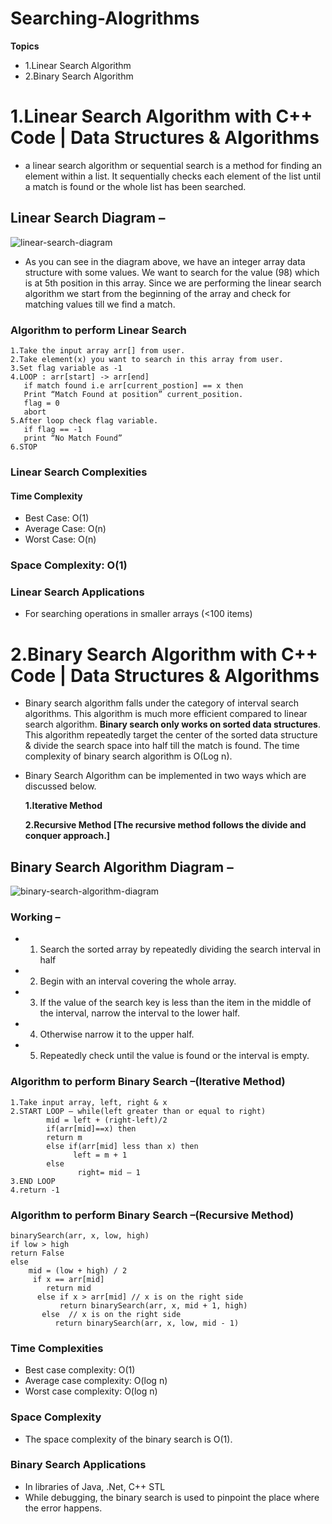 # Searching-Alogrithms
<b>Topics</b>
* 1.Linear Search Algorithm 
* 2.Binary Search Algorithm
##

# 1.Linear Search Algorithm with C++ Code | Data Structures & Algorithms
* a linear search algorithm or sequential search is a method for finding an element within a list. It sequentially checks each element of the list until a match is found or the whole list has been searched.


## Linear Search Diagram –
![linear-search-diagram](https://user-images.githubusercontent.com/80576654/164423342-e642cc6c-fbde-4274-aebd-051b5fa1c8a6.png)
* As you can see in the diagram above, we have an integer array data structure with some values. We want to search for the value (98) which is at 5th position in this array. Since we are performing the linear search algorithm we start from the beginning of the array and check for matching values till we find a match.


### Algorithm to perform Linear Search
    1.Take the input array arr[] from user.
    2.Take element(x) you want to search in this array from user.
    3.Set flag variable as -1
    4.LOOP : arr[start] -> arr[end]
       if match found i.e arr[current_postion] == x then
       Print “Match Found at position” current_position.
       flag = 0
       abort
    5.After loop check flag variable.  
       if flag == -1
       print “No Match Found”
    6.STOP

### Linear Search Complexities
#### Time Complexity
* Best Case:	  O(1)
* Average Case:	O(n)
* Worst Case:	  O(n)

### Space Complexity: O(1)

### Linear Search Applications
* For searching operations in smaller arrays (<100 items)
##


# 2.Binary Search Algorithm with C++ Code | Data Structures & Algorithms
* Binary search algorithm falls under the category of interval search algorithms. This algorithm is much more efficient compared to linear search algorithm. <b>Binary search only works on sorted data structures</b>. This algorithm repeatedly target the center of the sorted data structure & divide the search space into half till the match is found.
The time complexity of binary search algorithm is O(Log n).
* Binary Search Algorithm can be implemented in two ways which are discussed below.
   
   <b>1.Iterative Method</b>
   
   <b>2.Recursive Method [The recursive method follows the divide and conquer approach.]</b>
     


## Binary Search Algorithm Diagram –
![binary-search-algorithm-diagram](https://user-images.githubusercontent.com/80576654/164426638-4600bc4e-51d2-4694-8a98-dbf153ca5b9c.png)



### Working –
* 1. Search the sorted array by repeatedly dividing the search interval in half
* 2. Begin with an interval covering the whole array.
* 3. If the value of the search key is less than the item in the middle of the interval, narrow the interval to the lower half.
* 4. Otherwise narrow it to the upper half.
* 5. Repeatedly check until the value is found or the interval is empty.


### Algorithm to perform Binary Search –(Iterative Method)
    1.Take input array, left, right & x
    2.START LOOP – while(left greater than or equal to right)      
            mid = left + (right-left)/2
            if(arr[mid]==x) then
            return m
            else if(arr[mid] less than x) then
                  left = m + 1
            else
                   right= mid – 1
    3.END LOOP
    4.return -1


### Algorithm to perform Binary Search –(Recursive Method)
    binarySearch(arr, x, low, high)
    if low > high
    return False 
    else
        mid = (low + high) / 2 
         if x == arr[mid]
            return mid
          else if x > arr[mid] // x is on the right side
               return binarySearch(arr, x, mid + 1, high)
           else  // x is on the right side
              return binarySearch(arr, x, low, mid - 1)


### Time Complexities
* Best case complexity:    O(1)
* Average case complexity: O(log n)
* Worst case complexity:   O(log n)


### Space Complexity
* The space complexity of the binary search is O(1).


### Binary Search Applications
* In libraries of Java, .Net, C++ STL
* While debugging, the binary search is used to pinpoint the place where the error happens.
##
